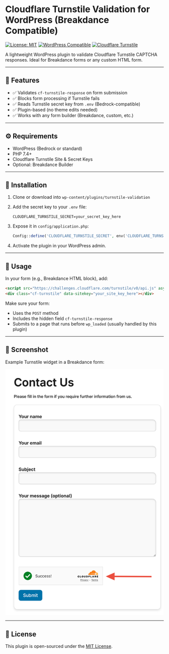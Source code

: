 # Cloudflare Turnstile Validation for WordPress (Breakdance Compatible)

[![License: MIT](https://img.shields.io/badge/License-MIT-green.svg)](LICENSE)
[![WordPress Compatible](https://img.shields.io/badge/WordPress-6.x-blue.svg)](https://wordpress.org)
[![Cloudflare Turnstile](https://img.shields.io/badge/Cloudflare-Turnstile-orange.svg)](https://developers.cloudflare.com/turnstile/)

A lightweight WordPress plugin to validate Cloudflare Turnstile CAPTCHA responses. Ideal for Breakdance forms or any custom HTML form.

---

## 📌 Features

- ✅ Validates `cf-turnstile-response` on form submission
- ✅ Blocks form processing if Turnstile fails
- ✅ Reads Turnstile secret key from `.env` (Bedrock-compatible)
- ✅ Plugin-based (no theme edits needed)
- ✅ Works with any form builder (Breakdance, custom, etc.)

---

## ⚙️ Requirements

- WordPress (Bedrock or standard)
- PHP 7.4+
- Cloudflare Turnstile Site & Secret Keys
- Optional: Breakdance Builder

---

## 🚀 Installation

1. Clone or download into `wp-content/plugins/turnstile-validation`

2. Add the secret key to your `.env` file:
   ```env
   CLOUDFLARE_TURNSTILE_SECRET=your_secret_key_here
   ```

3. Expose it in `config/application.php`:
   ```php
   Config::define('CLOUDFLARE_TURNSTILE_SECRET', env('CLOUDFLARE_TURNSTILE_SECRET'));
   ```

4. Activate the plugin in your WordPress admin.

---

## 🧪 Usage

In your form (e.g., Breakdance HTML block), add:

```html
<script src="https://challenges.cloudflare.com/turnstile/v0/api.js" async defer></script>
<div class="cf-turnstile" data-sitekey="your_site_key_here"></div>
```

Make sure your form:

- Uses the `POST` method
- Includes the hidden field `cf-turnstile-response`
- Submits to a page that runs before `wp_loaded` (usually handled by this plugin)

---

## 📸 Screenshot

Example Turnstile widget in a Breakdance form:

![Cloudflare Turnstile in Breakdance Form](https://raw.githubusercontent.com/MeonValleyWeb/cloudflare-turnstile-wordpress/main/Screenshot.jpg)

---

## 📝 License

This plugin is open-sourced under the [MIT License](LICENSE).
